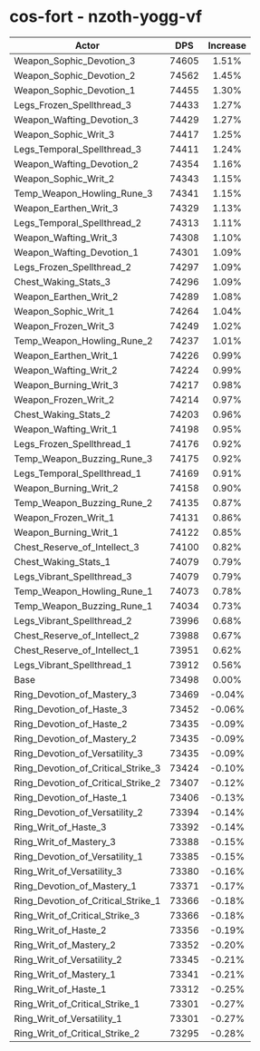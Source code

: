 # cos-fort - nzoth-yogg-vf
| Actor | DPS | Increase |
|---|:---:|:---:|
|Weapon_Sophic_Devotion_3|74605|1.51%|
|Weapon_Sophic_Devotion_2|74562|1.45%|
|Weapon_Sophic_Devotion_1|74455|1.30%|
|Legs_Frozen_Spellthread_3|74433|1.27%|
|Weapon_Wafting_Devotion_3|74429|1.27%|
|Weapon_Sophic_Writ_3|74417|1.25%|
|Legs_Temporal_Spellthread_3|74411|1.24%|
|Weapon_Wafting_Devotion_2|74354|1.16%|
|Weapon_Sophic_Writ_2|74343|1.15%|
|Temp_Weapon_Howling_Rune_3|74341|1.15%|
|Weapon_Earthen_Writ_3|74329|1.13%|
|Legs_Temporal_Spellthread_2|74313|1.11%|
|Weapon_Wafting_Writ_3|74308|1.10%|
|Weapon_Wafting_Devotion_1|74301|1.09%|
|Legs_Frozen_Spellthread_2|74297|1.09%|
|Chest_Waking_Stats_3|74296|1.09%|
|Weapon_Earthen_Writ_2|74289|1.08%|
|Weapon_Sophic_Writ_1|74264|1.04%|
|Weapon_Frozen_Writ_3|74249|1.02%|
|Temp_Weapon_Howling_Rune_2|74237|1.01%|
|Weapon_Earthen_Writ_1|74226|0.99%|
|Weapon_Wafting_Writ_2|74224|0.99%|
|Weapon_Burning_Writ_3|74217|0.98%|
|Weapon_Frozen_Writ_2|74214|0.97%|
|Chest_Waking_Stats_2|74203|0.96%|
|Weapon_Wafting_Writ_1|74198|0.95%|
|Legs_Frozen_Spellthread_1|74176|0.92%|
|Temp_Weapon_Buzzing_Rune_3|74175|0.92%|
|Legs_Temporal_Spellthread_1|74169|0.91%|
|Weapon_Burning_Writ_2|74158|0.90%|
|Temp_Weapon_Buzzing_Rune_2|74135|0.87%|
|Weapon_Frozen_Writ_1|74131|0.86%|
|Weapon_Burning_Writ_1|74122|0.85%|
|Chest_Reserve_of_Intellect_3|74100|0.82%|
|Chest_Waking_Stats_1|74079|0.79%|
|Legs_Vibrant_Spellthread_3|74079|0.79%|
|Temp_Weapon_Howling_Rune_1|74073|0.78%|
|Temp_Weapon_Buzzing_Rune_1|74034|0.73%|
|Legs_Vibrant_Spellthread_2|73996|0.68%|
|Chest_Reserve_of_Intellect_2|73988|0.67%|
|Chest_Reserve_of_Intellect_1|73951|0.62%|
|Legs_Vibrant_Spellthread_1|73912|0.56%|
|Base|73498|0.00%|
|Ring_Devotion_of_Mastery_3|73469|-0.04%|
|Ring_Devotion_of_Haste_3|73452|-0.06%|
|Ring_Devotion_of_Haste_2|73435|-0.09%|
|Ring_Devotion_of_Mastery_2|73435|-0.09%|
|Ring_Devotion_of_Versatility_3|73435|-0.09%|
|Ring_Devotion_of_Critical_Strike_3|73424|-0.10%|
|Ring_Devotion_of_Critical_Strike_2|73407|-0.12%|
|Ring_Devotion_of_Haste_1|73406|-0.13%|
|Ring_Devotion_of_Versatility_2|73394|-0.14%|
|Ring_Writ_of_Haste_3|73392|-0.14%|
|Ring_Writ_of_Mastery_3|73388|-0.15%|
|Ring_Devotion_of_Versatility_1|73385|-0.15%|
|Ring_Writ_of_Versatility_3|73380|-0.16%|
|Ring_Devotion_of_Mastery_1|73371|-0.17%|
|Ring_Devotion_of_Critical_Strike_1|73366|-0.18%|
|Ring_Writ_of_Critical_Strike_3|73366|-0.18%|
|Ring_Writ_of_Haste_2|73356|-0.19%|
|Ring_Writ_of_Mastery_2|73352|-0.20%|
|Ring_Writ_of_Versatility_2|73345|-0.21%|
|Ring_Writ_of_Mastery_1|73341|-0.21%|
|Ring_Writ_of_Haste_1|73312|-0.25%|
|Ring_Writ_of_Critical_Strike_1|73301|-0.27%|
|Ring_Writ_of_Versatility_1|73301|-0.27%|
|Ring_Writ_of_Critical_Strike_2|73295|-0.28%|
